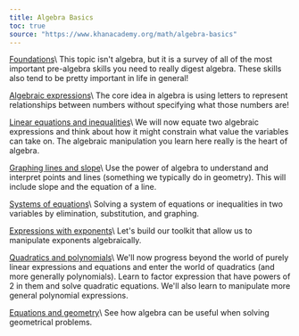 ```yaml
---
title: Algebra Basics
toc: true
source: "https://www.khanacademy.org/math/algebra-basics"
---
```


[Foundations](https://www.khanacademy.org/math/algebra-home/algebra-basics/core-algebra-foundations)\\
This topic isn't algebra, but it is a survey of all of the most important pre-algebra skills you need to really digest algebra. These skills also tend to be pretty important in life in general!

[Algebraic expressions](https://www.khanacademy.org/math/algebra-home/algebra-basics/core-algebra-expressions)\\
The core idea in algebra is using letters to represent relationships between numbers without specifying what those numbers are!

[Linear equations and inequalities](https://www.khanacademy.org/math/algebra-home/algebra-basics/core-algebra-linear-equations-inequalities)\\
We will now equate two algebraic expressions and think about how it might constrain what value the variables can take on. The algebraic manipulation you learn here really is the heart of algebra.

[Graphing lines and slope](https://www.khanacademy.org/math/algebra-home/algebra-basics/core-algebra-graphing-lines-slope)\\
Use the power of algebra to understand and interpret points and lines (something we typically do in geometry). This will include slope and the equation of a line.

[Systems of equations](https://www.khanacademy.org/math/algebra-home/algebra-basics/core-algebra-systems)\\
Solving a system of equations or inequalities in two variables by elimination, substitution, and graphing.

[Expressions with exponents](https://www.khanacademy.org/math/algebra-home/algebra-basics/core-algebra-exponent-expressions)\\
Let's build our toolkit that allow us to manipulate exponents algebraically.

[Quadratics and polynomials](https://www.khanacademy.org/math/algebra-home/algebra-basics/quadratics-polynomials-topic)\\
We'll now progress beyond the world of purely linear expressions and equations and enter the world of quadratics (and more generally polynomials). Learn to factor expression that have powers of 2 in them and solve quadratic equations. We'll also learn to manipulate more general polynomial expressions.

[Equations and geometry](https://www.khanacademy.org/math/algebra-home/algebra-basics/core-algebra-geometry)\\
See how algebra can be useful when solving geometrical problems.